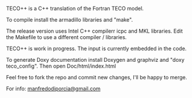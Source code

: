 TECO++ is a C++ translation of the Fortran TECO model.

To compile install the armadillo libraries and "make".

The release version uses Intel C++ compilerr icpc and MKL libraries.
Edit the Makefile to use a different compiler / libraries.

TECO++ is work in progress.
The input is currently embedded in the code.

To generate Doxy documentation install Doxygen and graphviz and "doxy teco_config".
Then open Doc/html/index.html

Feel free to fork the repo and commit new changes, I'll be happy to merge.

For info: manfredodiporcia@gmail.com
